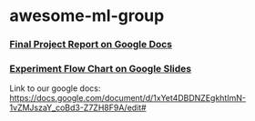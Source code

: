 # awesome-ml-group

### [Final Project Report on Google Docs](https://docs.google.com/document/d/1E0PuppCfAjZ1Fimupa7ULAwRFbH_y2K4GqrA8gFsXs8/edit#heading=h.9uecwkf0v617)

### [Experiment Flow Chart on Google Slides](https://docs.google.com/presentation/d/14oZZ-lSaNIxocSr44fW0nJTTh5vyeY_QxJBDLbWRJTs/edit?usp=sharing)

Link to our google docs: https://docs.google.com/document/d/1xYet4DBDNZEgkhtImN-1vZMJszaY_coBd3-Z7ZH8F9A/edit#


